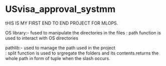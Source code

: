 # USvisa_approval_systmm

tHIS IS MY FIRST END TO END PROJECT FOR MLOPS.

OS library:- fused to manipulate the directories in the files 
            : path function is used to interact with OS directories 

            
pathlib:- used to manage the path used in the project  
            : split function is used to srgregate the folders and its contents.returns the whole path in form of tuple when the slash occurs.

